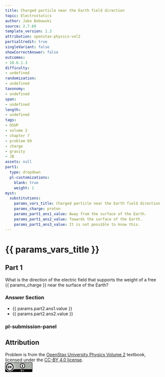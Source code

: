 ```yaml
---
title: Charged particle near the Earth field direction
topic: Electrostatics
author: Jake Bobowski
source: 2.7.69
template_version: 1.3
attribution: openstax-physics-vol2
partialCredit: true
singleVariant: false
showCorrectAnswer: false
outcomes:
- 18.6.1.3
difficulty:
- undefined
randomization:
- undefined
taxonomy:
- undefined
span:
- undefined
length:
- undefined
tags:
- OSUP
- volume 2
- chapter 7
- problem 69
- charge
- gravity
- JB
assets: null
part1:
  type: dropdown
  pl-customizations:
    blank: true
    weight: 1
myst:
  substitutions:
    params_vars_title: Charged particle near the Earth field direction
    params_charge: proton
    params_part1_ans1_value: Away from the surface of the Earth.
    params_part1_ans2_value: Towards the surface of the Earth.
    params_part1_ans3_value: It is not possible to know this.
---
```

# {{ params_vars_title }}

## Part 1

What is the direction of the electric field that supports the weight of a free {{ params_charge }} near the surface of the Earth?

### Answer Section

- {{ params.part2.ans1.value }}
- {{ params.part2.ans2.value }}

### pl-submission-panel

## Attribution

Problem is from the [OpenStax University Physics Volume 2](https://openstax.org/details/books/university-physics-volume-2) textbook, licensed under the [CC-BY 4.0 license](https://creativecommons.org/licenses/by/4.0/).<br>![Image representing the Creative Commons 4.0 BY license.](https://raw.githubusercontent.com/firasm/bits/master/by.png)